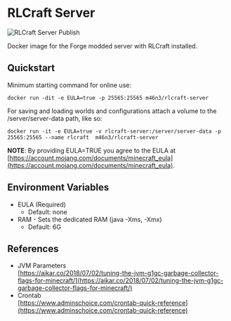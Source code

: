 # RLCraft Server

![RLCraft Server Publish](https://github.com/double-em/RLCraft-Server/workflows/RLCraft%20Server%20Publish/badge.svg)

Docker image for the Forge modded server with RLCraft installed.

## Quickstart

Minimum starting command for online use:

```shell
docker run -dit -e EULA=true -p 25565:25565 m46n3/rlcraft-server
```

For saving and loading worlds and configurations attach a volume to the /server/server-data path, like so:

```shell
docker run -it -e EULA=true -v rlcraft-server:/server/server-data -p 25565:25565 --name rlcraft  m46n3/rlcraft-server
```

**NOTE**: By providing EULA=TRUE you agree to the EULA at [https://account.mojang.com/documents/minecraft_eula](https://account.mojang.com/documents/minecraft_eula).

## Environment Variables

- EULA (Required)
  - Default: none
- RAM - Sets the dedicated RAM (java -Xms, -Xmx)
  - Default: 6G

## References

- JVM Parameters  
  [https://aikar.co/2018/07/02/tuning-the-jvm-g1gc-garbage-collector-flags-for-minecraft/](https://aikar.co/2018/07/02/tuning-the-jvm-g1gc-garbage-collector-flags-for-minecraft/)
- Crontab  
  [https://www.adminschoice.com/crontab-quick-reference](https://www.adminschoice.com/crontab-quick-reference)
